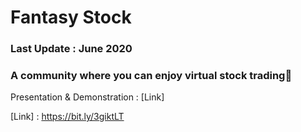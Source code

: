 # Fantasy Stock
### Last Update : June 2020
### A community where you can __enjoy virtual stock trading__🤩

Presentation & Demonstration : [Link]

[Link] : https://bit.ly/3giktLT
